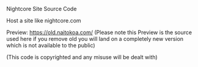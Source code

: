 Nightcore Site Source Code

Host a site like nightcore.com

Preview: https://old.naitokoa.com/ (Please note this Preview is the source used here if you remove old you will land on a completely new version which is not available to the public)

(This code is copyrighted and any misuse will be dealt with)
